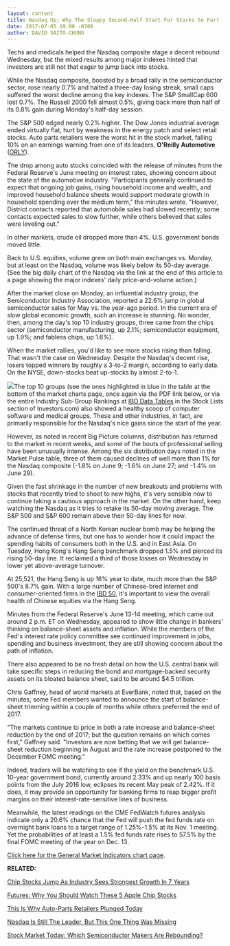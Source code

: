 ```yaml
---
layout: content
title: Nasdaq Up; Why The Sloppy Second-Half Start For Stocks So Far?
date: 2017-07-05 19:00 -0700
author: DAVID SAITO-CHUNG
---
```






Techs and medicals helped the Nasdaq composite stage a decent rebound Wednesday, but the mixed results among major indexes hinted that investors are still not that eager to jump back into stocks.




 While the Nasdaq composite, boosted by a broad rally in the semiconductor sector, rose nearly 0.7% and halted a three-day losing streak, small caps suffered the worst decline among the key indexes. The S&P SmallCap 600 lost 0.7%. The Russell 2000 fell almost 0.5%, giving back more than half of its 0.8% gain during Monday's half-day session.


The S&P 500 edged nearly 0.2% higher. The Dow Jones industrial average ended virtually flat, hurt by weakness in the energy patch and select retail stocks. Auto parts retailers were the worst hit in the stock market, falling 10% on an earnings warning from one of its leaders, **O'Reilly Automotive** ([ORLY](https://research.investors.com/quote.aspx?symbol=ORLY)).


The drop among auto stocks coincided with the release of minutes from the Federal Reserve's June meeting on interest rates, showing concern about the state of the automotive industry. "Participants generally continued to expect that ongoing job gains, rising household income and wealth, and improved household balance sheets would support moderate growth in household spending over the medium term," the minutes wrote. "However, District contacts reported that automobile sales had slowed recently; some contacts expected sales to slow further, while others believed that sales were leveling out."


In other markets, crude oil dropped more than 4%. U.S. government bonds moved little.


Back to U.S. equities, volume grew on both main exchanges vs. Monday, but at least on the Nasdaq, volume was likely below its 50-day average. (See the big daily chart of the Nasdaq via the link at the end of this article to a page showing the major indexes' daily price-and-volume action.)


After the market close on Monday, an influential industry group, the Semiconductor Industry Association, reported a 22.6% jump in global semiconductor sales for May vs. the year-ago period. In the current era of slow global economic growth, such an increase is stunning. No wonder, then, among the day's top 10 industry groups, three came from the chips sector (semiconductor manufacturing, up 2.1%; semiconductor equipment, up 1.9%; and fabless chips, up 1.6%).


When the market rallies, you'd like to see more stocks rising than falling. That wasn't the case on Wednesday. Despite the Nasdaq's decent rise, losers topped winners by roughly a 3-to-2 margin, according to early data. On the NYSE, down-stocks beat up-stocks by almost 2-to-1.


![](https://www.investors.com/wp-content/uploads/2017/07/MP07051717-181x300.png)The top 10 groups (see the ones highlighted in blue in the table at the bottom of the market charts page, once again via the PDF link below, or via the entire Industry Sub-Group Rankings at [IBD Data Tables](https://www.investors.com/ibd-data-tables/) in the Stock Lists section of Investors.com) also showed a healthy scoop of computer software and medical groups. These and other industries, in fact, are primarily responsible for the Nasdaq's nice gains since the start of the year.


However, as noted in recent Big Picture columns, distribution has returned to the market in recent weeks, and some of the bouts of professional selling have been unusually intense. Among the six distribution days noted in the Market Pulse table, three of them caused declines of well more than 1% for the Nasdaq composite (-1.8% on June 9; -1.6% on June 27; and -1.4% on June 29).


Given the fast shrinkage in the number of new breakouts and problems with stocks that recently tried to shoot to new highs, it's very sensible now to continue taking a cautious approach in the market. On the other hand, keep watching the Nasdaq as it tries to retake its 50-day moving average. The S&P 500 and S&P 600 remain above their 50-day lines for now.


The continued threat of a North Korean nuclear bomb may be helping the advance of defense firms, but one has to wonder how it could impact the spending habits of consumers both in the U.S. and in East Asia. On Tuesday, Hong Kong's Hang Seng benchmark dropped 1.5% and pierced its rising 50-day line. It reclaimed a third of those losses on Wednesday in lower yet above-average turnover.


At 25,521, the Hang Seng is up 16% year to date, much more than the S&P 500's 8.7% gain. With a large number of Chinese-bred internet and consumer-oriented firms in the [IBD 50](http://research.investors.com/stock-lists/ibd-50/), it's important to view the overall health of Chinese equities via the Hang Seng.


Minutes from the Federal Reserve's June 13-14 meeting, which came out around 2 p.m. ET on Wednesday, appeared to show little change in bankers' thinking on balance-sheet assets and inflation. While the members of the Fed's interest rate policy committee see continued improvement in jobs, spending and business investment, they are still showing concern about the path of inflation.


There also appeared to be no fresh detail on how the U.S. central bank will take specific steps in reducing the bond and mortgage-backed security assets on its bloated balance sheet, said to be around $4.5 trillion.


Chris Gaffney, head of world markets at EverBank, noted that, based on the minutes, some Fed members wanted to announce the start of balance-sheet trimming within a couple of months while others preferred the end of 2017.


"The markets continue to price in both a rate increase and balance-sheet reduction by the end of 2017; but the question remains on which comes first," Gaffney said. "Investors are now betting that we will get balance-sheet reduction beginning in August and the rate increase postponed to the December FOMC meeting."


Indeed, traders will be watching to see if the yield on the benchmark U.S. 10-year government bond, currently around 2.33% and up nearly 100 basis points from the July 2016 low, eclipses its recent May peak of 2.42%. If it does, it may provide an opportunity for banking firms to reap bigger profit margins on their interest-rate-sensitive lines of business.


Meanwhile, the latest readings on the CME FedWatch futures analysis indicate only a 20.6% chance that the Fed will push the fed funds rate on overnight bank loans to a target range of 1.25%-1.5% at its Nov. 1 meeting. Yet the probabilities of at least a 1.5% fed funds rate rises to 57.5% by the final FOMC meeting of the year on Dec. 13.


[Click here for the General Market Indicators chart page](https://www.investors.com/wp-content/uploads/2017/07/IBD0507152933GMI.pdf).


**RELATED:**


[Chip Stocks Jump As Industry Sees Strongest Growth In 7 Years](https://www.investors.com/news/technology/chip-stocks-jump-as-industry-sees-strongest-growth-in-7-years/)


[Futures: Why You Should Watch These 5 Apple Chip Stocks](https://www.investors.com/market-trend/stock-market-today/futures-these-5-apple-iphone-suppliers-are-still-ailing/)


[This Is Why Auto-Parts Retailers Plunged Today](https://www.investors.com/research/ibd-industry-themes/this-is-why-auto-parts-retailers-are-plunging-today/)


[Nasdaq Is Still The Leader, But This One Thing Was Missing](https://www.investors.com/market-trend/the-big-picture/stocks-up-nasdaq-shows-its-still-the-leader-but-one-thing-was-missing/)


[Stock Market Today: Which Semiconductor Makers Are Rebounding?](https://www.investors.com/market-trend/stock-market-today/nasdaq-still-firm-will-intel-chip-stocks-rebound/)




